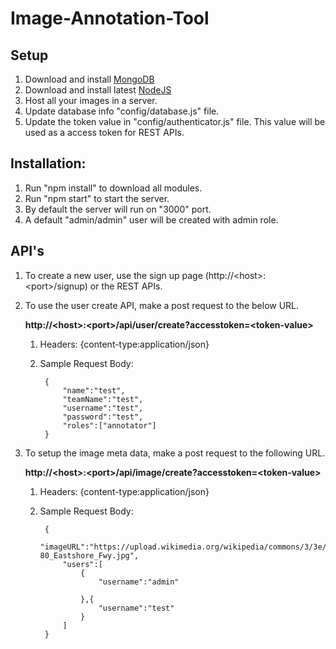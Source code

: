# Image-Annotation-Tool

## Setup
1. Download and install [MongoDB](https://docs.mongodb.com/manual/installation/)
2. Download and install latest [NodeJS](https://nodejs.org/en/download/current/)
3. Host all your images in a server.
4. Update database info "config/database.js" file.
5. Update the token value in "config/authenticator.js" file. This value will be used as a access token for REST APIs. 

## Installation:
1. Run "npm install" to download all modules.
2. Run "npm start" to start the server.
3. By default the server will run on "3000" port.
4. A default "admin/admin" user will be created with admin role.

## API's
1. To create a new user, use the sign up page (http://\<host>:\<port>/signup) or the REST APIs.
2. To use the user create API, make a post request to the below URL.

    **http://\<host>:\<port>/api/user/create?accesstoken=\<token-value>**
    1. Headers: {content-type:application/json}
    2. Sample Request Body: 
       
            {
                "name":"test",
                "teamName":"test",
                "username":"test",
                "password":"test",
                "roles":["annotator"]
            }

3. To setup the image meta data, make a post request to the following URL.

    **http://\<host>:\<port>/api/image/create?accesstoken=\<token-value>**
    1. Headers: {content-type:application/json}
    2. Sample Request Body: 
       
            {
            	"imageURL":"https://upload.wikimedia.org/wikipedia/commons/3/3e/I-80_Eastshore_Fwy.jpg",
            	"users":[
            		{
            			"username":"admin"
            			
            		},{
            			"username":"test"
            		}
            	]
            }

